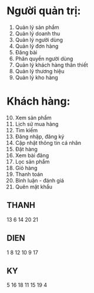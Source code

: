 # Người quản trị:
1. Quản lý sản phẩm
2. Quản lý doanh thu
3. Quản lý người dùng
4. Quản lý đơn hàng
5. Đăng bài
6. Phân quyền người dùng
7. Quản lý khách hàng thân thiết
8. Quản lý thương hiệu
9. Quản lý kho hàng 
# Khách hàng:
10. Xem sản phẩm
11. Lịch sử mua hàng
12. Tìm kiếm
13. Đăng nhập, đăng ký
14. Cập nhật thông tin cá nhân
15. Đặt hàng
16. Xem bài đăng
17. Lọc sản phẩm
18. Giỏ hàng
19. Thanh toán
20. Bình luận - đánh giá
21. Quên mật khẩu

## THANH
13 6 14 20 21
## DIEN
1 8 12 10 9 17
## KY
5 16 18 11 15 19 4
